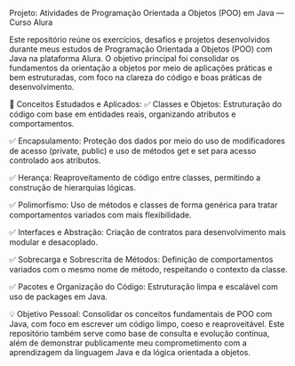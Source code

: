 Projeto: Atividades de Programação Orientada a Objetos (POO) em Java — Curso Alura

Este repositório reúne os exercícios, desafios e projetos desenvolvidos durante meus estudos de Programação Orientada a Objetos (POO) com Java na plataforma Alura. O objetivo principal foi consolidar os fundamentos da orientação a objetos por meio de aplicações práticas e bem estruturadas, com foco na clareza do código e boas práticas de desenvolvimento.

🧠 Conceitos Estudados e Aplicados:
✅ Classes e Objetos: Estruturação do código com base em entidades reais, organizando atributos e comportamentos.

✅ Encapsulamento: Proteção dos dados por meio do uso de modificadores de acesso (private, public) e uso de métodos get e set para acesso controlado aos atributos.

✅ Herança: Reaproveitamento de código entre classes, permitindo a construção de hierarquias lógicas.

✅ Polimorfismo: Uso de métodos e classes de forma genérica para tratar comportamentos variados com mais flexibilidade.

✅ Interfaces e Abstração: Criação de contratos para desenvolvimento mais modular e desacoplado.

✅ Sobrecarga e Sobrescrita de Métodos: Definição de comportamentos variados com o mesmo nome de método, respeitando o contexto da classe.

✅ Pacotes e Organização do Código: Estruturação limpa e escalável com uso de packages em Java.

💡 Objetivo Pessoal:
Consolidar os conceitos fundamentais de POO com Java, com foco em escrever um código limpo, coeso e reaproveitável. Este repositório também serve como base de consulta e evolução contínua, além de demonstrar publicamente meu comprometimento com a aprendizagem da linguagem Java e da lógica orientada a objetos.

